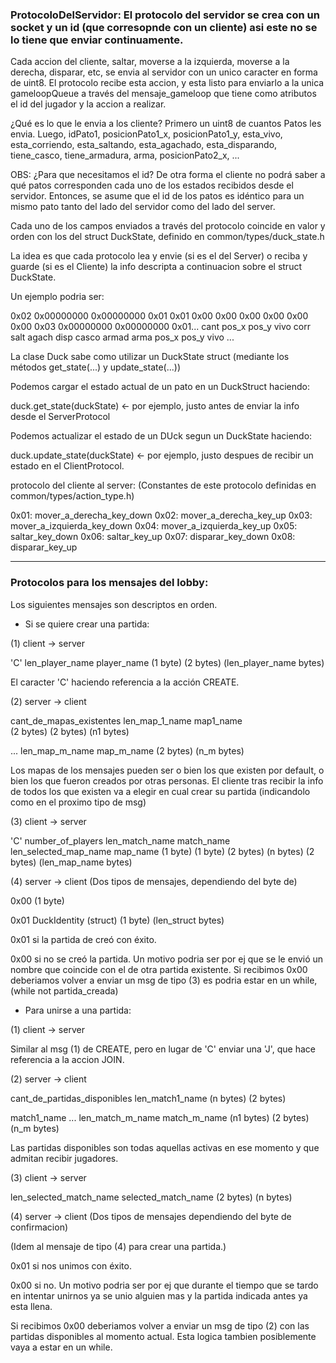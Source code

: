 ### ProtocoloDelServidor: El protocolo del servidor se crea con un socket y un id (que corresopnde con un cliente) asi este no se lo tiene que enviar continuamente.

Cada accion del cliente, saltar, moverse a la izquierda, moverse a la derecha, disparar, etc, se envia al servidor con un unico caracter en forma de uint8. El protocolo recibe esta accion, y esta listo para enviarlo a la unica gameloopQueue a través del mensaje_gameloop que tiene como atributos el id del jugador y la accion a realizar.

¿Qué es lo que le envia a los cliente?
Primero un uint8 de cuantos Patos les envia. Luego, idPato1, posicionPato1_x, posicionPato1_y, esta_vivo, esta_corriendo, esta_saltando, esta_agachado, esta_disparando, tiene_casco, tiene_armadura, arma, posicionPato2_x, ...

OBS: ¿Para que necesitamos el id? De otra forma el cliente no podrá saber a qué patos corresponden cada uno de los estados recibidos desde el servidor.
Entonces, se asume que el id de los patos es idéntico para un mismo pato tanto del lado del servidor como del lado del server.

Cada uno de los campos enviados a través del protocolo coincide en valor y orden con los del struct DuckState, definido en common/types/duck_state.h

La idea es que cada protocolo lea y envie (si es el del Server) o reciba y guarde (si es el Cliente) la info descripta a continuacion sobre el struct DuckState.

Un ejemplo podria ser:

0x02 0x00000000 0x00000000 0x01 0x01  0x00  0x00  0x00  0x00  0x00   0x00   0x03        0x00000000  0x00000000 0x01...
cant   pos_x      pos_y    vivo  corr  salt agach  disp  casco  armad  arma          pos_x        pos_y  vivo ...

La clase Duck sabe como utilizar un DuckState struct (mediante los métodos get_state(...) y update_state(...))

Podemos cargar el estado actual de un pato en un DuckStruct haciendo:

duck.get_state(duckState) <- por ejemplo, justo antes de enviar la info desde el ServerProtocol

Podemos actualizar el estado de un DUck segun un DuckState haciendo:

duck.update_state(duckState) <- por ejemplo, justo despues de recibir un estado en el ClientProtocol.

protocolo del cliente al server:
(Constantes de este protocolo definidas en common/types/action_type.h)

0x01: mover_a_derecha_key_down
0x02: mover_a_derecha_key_up
0x03: mover_a_izquierda_key_down
0x04: mover_a_izquierda_key_up
0x05: saltar_key_down
0x06: saltar_key_up
0x07: disparar_key_down
0x08: disparar_key_up

------------------------------------------------

### Protocolos para los mensajes del lobby:

Los siguientes mensajes son descriptos en orden.

- Si se quiere crear una partida:

(1) client -> server

   'C'    len_player_name        player_name
(1 byte)     (2 bytes)     (len_player_name bytes)

El caracter 'C' haciendo referencia a la acción CREATE.


(2) server -> client

cant_de_mapas_existentes  len_map_1_name  map1_name  
       (2 bytes)            (2 bytes)    (n1 bytes)

... len_map_m_name     map_m_name
       (2 bytes)      (n_m bytes)

Los mapas de los mensajes pueden ser o bien los que existen por default, o bien los que fueron creados por otras personas. El cliente tras recibir la info de todos los que existen va a elegir en cual crear su partida (indicandolo como en el proximo tipo de msg)


(3) client -> server

  'C'     number_of_players  len_match_name  match_name  len_selected_map_name  map_name
(1 byte)      (1 byte)         (2 bytes)     (n bytes)    (2 bytes)   (len_map_name bytes)


(4) server -> client (Dos tipos de mensajes, dependiendo del byte de)

  0x00
(1 byte)

  0x01          DuckIdentity (struct)
(1 byte)         (len_struct bytes)

0x01 si la partida de creó con éxito.

0x00 si no se creó la partida. Un motivo podria ser por ej que se le envió un nombre que coincide con el de otra partida existente.
Si recibimos 0x00 deberiamos volver a enviar un msg de tipo (3) es podria estar en un while, (while not partida_creada)


- Para unirse a una partida:

(1) client -> server

Similar al msg (1) de CREATE, pero en lugar de 'C' enviar una 'J', que hace referencia a la accion JOIN.


(2) server -> client

cant_de_partidas_disponibles  len_match1_name
         (n bytes)               (2 bytes)

match1_name ... len_match_m_name  match_m_name 
(n1 bytes)         (2 bytes)       (n_m bytes)

Las partidas disponibles son todas aquellas activas en ese momento y que admitan recibir jugadores.


(3) client -> server

len_selected_match_name  selected_match_name
     (2 bytes)                (n bytes)


(4) server -> client (Dos tipos de mensajes dependiendo del byte de confirmacion)

(Idem al mensaje de tipo (4) para crear una partida.)

0x01 si nos unimos con éxito.

0x00 si no. Un motivo podria ser por ej que durante el tiempo que se tardo en intentar unirnos ya se unio alguien mas y la partida indicada antes ya esta llena.

Si recibimos 0x00 deberiamos volver a enviar un msg de tipo (2) con las partidas disponibles al momento actual. Esta logica tambien posiblemente vaya a estar en un while.